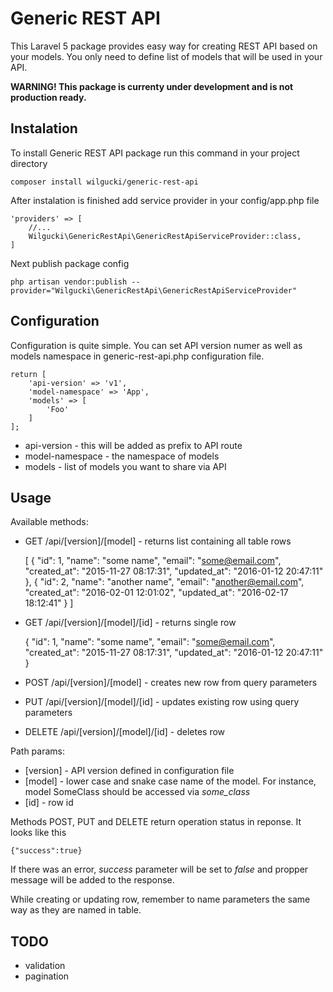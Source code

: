 # Generic REST API

This Laravel 5 package provides easy way for creating REST API based on your models.
You only need to define list of models that will be used in your API.

**WARNING! This package is currenty under development and is not production ready.**

## Instalation

To install Generic REST API package run this command in your project directory

    composer install wilgucki/generic-rest-api

After instalation is finished add service provider in your config/app.php file

    'providers' => [
        //... 
        Wilgucki\GenericRestApi\GenericRestApiServiceProvider::class,
    ]

Next publish package config

    php artisan vendor:publish --provider="Wilgucki\GenericRestApi\GenericRestApiServiceProvider"

## Configuration

Configuration is quite simple. You can set API version numer as well as models
namespace in generic-rest-api.php configuration file.

    return [
        'api-version' => 'v1',
        'model-namespace' => 'App',
        'models' => [
            'Foo'
        ]
    ];

- api-version - this will be added as prefix to API route
- model-namespace - the namespace of models
- models - list of models you want to share via API

## Usage

Available methods:

- GET /api/[version]/[model] - returns list containing all table rows


    [
      {
        "id": 1,
        "name": "some name",
        "email": "some@email.com",
        "created_at": "2015-11-27 08:17:31",
        "updated_at": "2016-01-12 20:47:11"
      },
      {
        "id": 2,
        "name": "another name",
        "email": "another@email.com",
        "created_at": "2016-02-01 12:01:02",
        "updated_at": "2016-02-17 18:12:41"
      }
    ]


- GET /api/[version]/[model]/[id] - returns single row


    {
        "id": 1,
        "name": "some name",
        "email": "some@email.com",
        "created_at": "2015-11-27 08:17:31",
        "updated_at": "2016-01-12 20:47:11"
    }


- POST /api/[version]/[model] - creates new row from query parameters
- PUT /api/[version]/[model]/[id] - updates existing row using query parameters
- DELETE /api/[version]/[model]/[id] - deletes row

Path params:

- [version] - API version defined in configuration file
- [model] - lower case and snake case name of the model. For instance, model SomeClass should be accessed via _some_class_
- [id] - row id

Methods POST, PUT and DELETE return operation status in reponse. It looks like this

    {"success":true}
    
If there was an error, _success_ parameter will be set to _false_ and propper message will be added to the response.

While creating or updating row, remember to name parameters the same way as they are named in table.

## TODO

- validation
- pagination

